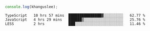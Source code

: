 ```js
console.log(khanguslee);
```

<!--START_SECTION:waka-->

```text
TypeScript   10 hrs 57 mins  ███████████████▓░░░░░░░░░   62.77 %
JavaScript   4 hrs 29 mins   ██████▒░░░░░░░░░░░░░░░░░░   25.76 %
LESS         2 hrs           ███░░░░░░░░░░░░░░░░░░░░░░   11.46 %
```

<!--END_SECTION:waka-->

<!--
**khanguslee/khanguslee** is a ✨ _special_ ✨ repository because its `README.md` (this file) appears on your GitHub profile.

Here are some ideas to get you started:

- 🔭 I’m currently working on ...
- 🌱 I’m currently learning ...
- 👯 I’m looking to collaborate on ...
- 🤔 I’m looking for help with ...
- 💬 Ask me about ...
- 📫 How to reach me: ...
- 😄 Pronouns: ...
- ⚡ Fun fact: ...
-->
